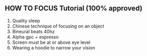 ## HOW TO FOCUS Tutorial (100% approved)
1. Quality sleep
2. Chinese technique of focusing on an object 
3. Bineural beats 40hz 
4. Alpha gpc + espresso
5. Screen must be at or above eye level
6. Wearing a hoodie to narrow your vision
